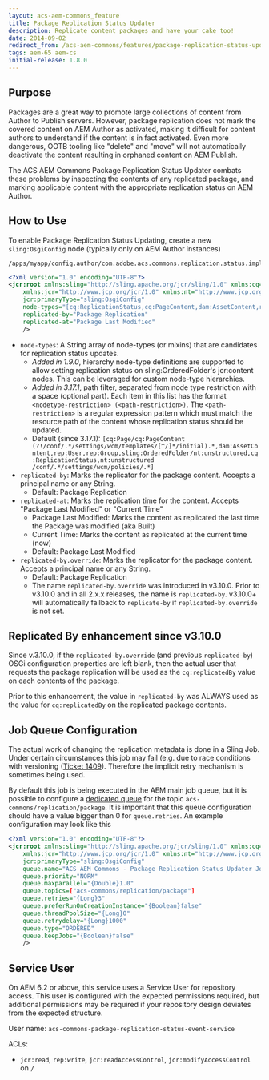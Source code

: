 ```yaml
---
layout: acs-aem-commons_feature
title: Package Replication Status Updater
description: Replicate content packages and have your cake too!
date: 2014-09-02
redirect_from: /acs-aem-commons/features/package-replication-status-updater.html
tags: aem-65 aem-cs
initial-release: 1.8.0
---
```


## Purpose

Packages are a great way to promote large collections of content from Author to Publish servers. However, package replication does not mark the covered content on AEM Author as activated, making it difficult for content authors to understand if the content is in fact activated. Even more dangerous, OOTB tooling like "delete" and "move" will not automatically deactivate the content resulting in orphaned content on AEM Publish.

The ACS AEM Commons Package Replication Status Updater combats these problems by inspecting the contents of any replicated package, and marking applicable content with the appropriate replication status on AEM Author.

## How to Use

To enable Package Replication Status Updating, create a new `sling:OsgiConfig` node (typically only on AEM Author instances)

    /apps/myapp/config.author/com.adobe.acs.commons.replication.status.impl.JcrPackageReplicationStatusEventHandler.xml

```xml
<?xml version="1.0" encoding="UTF-8"?>
<jcr:root xmlns:sling="http://sling.apache.org/jcr/sling/1.0" xmlns:cq="http://www.day.com/jcr/cq/1.0"
    xmlns:jcr="http://www.jcp.org/jcr/1.0" xmlns:nt="http://www.jcp.org/jcr/nt/1.0"
    jcr:primaryType="sling:OsgiConfig"
    node-types="[cq:ReplicationStatus,cq:PageContent,dam:AssetContent,rep:User,rep:Group,sling:OrderedFolder/nt:unstructured]"
    replicated-by="Package Replication"
    replicated-at="Package Last Modified"
    />
``` 

* `node-types`: A String array of node-types (or mixins) that are candidates for replication status updates. 
   * *Added in 1.9.0*, hierarchy node-type definitions are supported to allow setting replication status on sling:OrderedFolder's jcr:content nodes. This can be leveraged for custom node-type hierarchies.
   * *Added in 3.17.1*, path filter, separated from node type restriction with a space (optional part). Each item in this list has the format `<nodetype-restriction> (<path-restriction>)`. The `<path-restriction>` is a regular expression pattern which must match the resource path of the content whose replication status should be updated.
   * Default (since 3.17.1): `[cq:Page/cq:PageContent (?!/conf/.*/settings/wcm/templates/[^/]*/initial).*,dam:AssetContent,rep:User,rep:Group,sling:OrderedFolder/nt:unstructured,cq:ReplicationStatus,nt:unstructured /conf/.*/settings/wcm/policies/.*]`
* `replicated-by`: Marks the replicator for the package content. Accepts a principal name or any String.
   * Default: Package Replication
* `replicated-at`: Marks the replication time for the content. Accepts "Package Last Modified" or "Current Time"
    * Package Last Modified: Marks the content as replicated the last time the Package was modified (aka Built)
    * Current Time: Marks the content as replicated at the current time (now)
    * Default: Package Last Modified
* `replicated-by.override`: Marks the replicator for the package content. Accepts a principal name or any String.
   * Default: Package Replication
   * The name `replicated-by.override` was introduced in v3.10.0. Prior to v3.10.0 and in all 2.x.x releases, the name is `replicated-by`. 
     v3.10.0+ will automatically fallback to `replicate-by` if `replicated-by.override` is not set.
     
## Replicated By enhancement since v3.10.0

Since v.3.10.0, if the `replicated-by.override` (and previous `replicated-by`) OSGi configuration properties are left blank, then the actual user that requests the package replication will be used as the `cq:replicatedBy` value on each contents of the package.
          
Prior to this enhancement, the value in `replicated-by` was ALWAYS used as the value for `cq:replicatedBy` on the replicated package contents.

## Job Queue Configuration
The actual work of changing the replication metadata is done in a Sling Job. Under certain circumstances this job may fail (e.g. due to race conditions with versioning ([Ticket 1409](https://github.com/Adobe-Consulting-Services/acs-aem-commons/issues/1409)). Therefore the implicit retry mechanism is sometimes being used.
 
By default this job is being executed in the AEM main job queue, but it is possible to configure a [dedicated queue](https://sling.apache.org/documentation/bundles/apache-sling-eventing-and-job-handling.html#queue-configurations) for the topic `acs-commons/replication/package`. It is important that this queue configuration should have a value bigger than 0 for `queue.retries`. An example configuration may look like this

```xml
<?xml version="1.0" encoding="UTF-8"?>
<jcr:root xmlns:sling="http://sling.apache.org/jcr/sling/1.0" xmlns:cq="http://www.day.com/jcr/cq/1.0"
    xmlns:jcr="http://www.jcp.org/jcr/1.0" xmlns:nt="http://www.jcp.org/jcr/nt/1.0"
    jcr:primaryType="sling:OsgiConfig"
    queue.name="ACS AEM Commons - Package Replication Status Updater Jobs"
    queue.priority="NORM"
    queue.maxparallel="{Double}1.0"
    queue.topics=["acs-commons/replication/package"]
    queue.retries="{Long}3"
    queue.preferRunOnCreationInstance="{Boolean}false"
    queue.threadPoolSize="{Long}0"
    queue.retrydelay="{Long}1000"
    queue.type="ORDERED"
    queue.keepJobs="{Boolean}false" 
    />
``` 

## Service User

On AEM 6.2 or above, this service uses a Service User for repository access. This user is configured with
the expected permissions required, but additional permissions may be required if your repository design
deviates from the expected structure.

User name: `acs-commons-package-replication-status-event-service`

ACLs:

* `jcr:read`, `rep:write`, `jcr:readAccessControl`, `jcr:modifyAccessControl` on `/`

